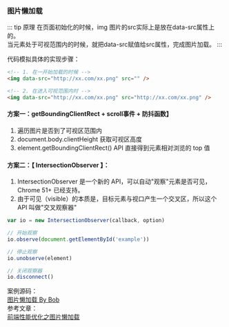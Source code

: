 ### 图片懒加载
::: tip 原理
在页面初始化的时候，img 图片的src实际上是放在data-src属性上的。<br/>
当元素处于可视范围内的时候，就把data-src赋值给src属性，完成图片加载。
:::

代码模拟具体的实现步骤：
```html
<!-- 1. 在一开始加载的时候 -->
<img data-src="http://xx.com/xx.png" src="" />

<!-- 2. 在进入可视范围内时 -->
<img data-src="http://xx.com/xx.png" src="http://xx.com/xx.png" />
```

#### 方案一：getBoundingClientRect + scroll事件 + 防抖函数】
1. 遍历图片是否到了可视区范围内
2. document.body.clientHeight 获取可视区高度
3. element.getBoundingClientRect() API 直接得到元素相对浏览的 top 值

#### 方案二：【 IntersectionObserver 】：
1. IntersectionObserver 是一个新的 API，可以自动"观察"元素是否可见，Chrome 51+ 已经支持。
2. 由于可见（visible）的本质是，目标元素与视口产生一个交叉区，所以这个 API 叫做"交叉观察器"
```js
var io = new IntersectionObserver(callback, option)

// 开始观察
io.observe(document.getElementById('example'))

// 停止观察
io.unobserve(element)

// 关闭观察器
io.disconnect()
```


案例源码：<br />
<a href="https://github.com/bobo88/project-basis/tree/main/img-lazy-load-basis" target="_blank">图片懒加载 By Bob</a><br />
参考文章：<br />
<a href="https://segmentfault.com/a/1190000038413073" target="_blank">前端性能优化之图片懒加载</a><br />

